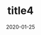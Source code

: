 ---
date: 2020-01-25
title: 'title4'
description: 'desc 4'
slug: 'slug4'
blogpost: true

draft: true
published: false
---